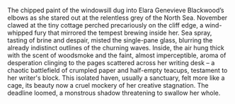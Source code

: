 The chipped paint of the windowsill dug into Elara Genevieve Blackwood’s elbows as she stared out at the relentless grey of the North Sea.  November clawed at the tiny cottage perched precariously on the cliff edge, a wind-whipped fury that mirrored the tempest brewing inside her.  Sea spray, tasting of brine and despair, misted the single-pane glass, blurring the already indistinct outlines of the churning waves.  Inside, the air hung thick with the scent of woodsmoke and the faint, almost imperceptible, aroma of desperation clinging to the pages scattered across her writing desk – a chaotic battlefield of crumpled paper and half-empty teacups, testament to her writer's block.  This isolated haven, usually a sanctuary, felt more like a cage, its beauty now a cruel mockery of her creative stagnation.  The deadline loomed, a monstrous shadow threatening to swallow her whole.
